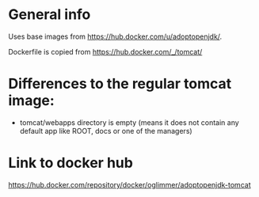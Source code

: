 # General info

Uses base images from https://hub.docker.com/u/adoptopenjdk/.

Dockerfile is copied from https://hub.docker.com/_/tomcat/

# Differences to the regular tomcat image:

* tomcat/webapps directory is empty (means it does not contain any default app like ROOT, docs or one of the managers)

# Link to docker hub

https://hub.docker.com/repository/docker/oglimmer/adoptopenjdk-tomcat
